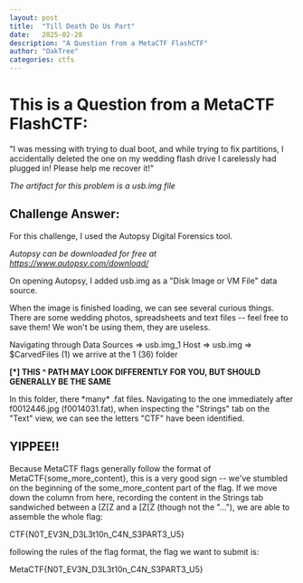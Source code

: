 ```yaml
---
layout: post
title:  "Till Death Do Us Part"
date:   2025-02-28
description: "A Question from a MetaCTF FlashCTF"
author: "OakTree"
categories: ctfs
---
```


<h1> This is a Question from a MetaCTF FlashCTF: </h1>

<p> "I was messing with trying to dual boot, and while trying to fix partitions, I accidentally deleted the one on my wedding flash drive I carelessly had plugged in! Please help me recover it!" </p>

*The artifact for this problem is a usb.img file*

<h2> Challenge Answer: </h2>
<p> For this challenge, I used the Autopsy Digital Forensics tool. <p>

*Autopsy can be downloaded for free at https://www.autopsy.com/download/*

<p> On opening Autopsy, I added usb.img as a "Disk Image or VM File" data source. <p>

<p> When the image is finished loading, we can see several curious things. There are some wedding photos, spreadsheets
and text files -- feel free to save them! We won't be using them, they are useless. <p>

<p> Navigating through Data Sources => usb.img_1 Host => usb.img => $CarvedFiles (1) we arrive at the 1 (36) folder <p>

**[*] THIS ^ PATH MAY LOOK DIFFERENTLY FOR YOU, BUT SHOULD GENERALLY BE THE SAME**

<p> In this folder, there *many* .fat files. Navigating to the one immediately after f0012446.jpg (f0014031.fat),
when inspecting the "Strings" tab on the "Text" view, we can see the letters "CTF" have been identified. <p>

<h2> YIPPEE!! </h2>

<p> Because MetaCTF flags generally follow the format of MetaCTF{some_more_content}, this is a very good sign -- 
we've stumbled on the beginning of the some_more_content part of the flag. If we move down the column from here,
recording the content in the Strings tab sandwiched between a [Z[Z and a [Z[Z (though not the "..."), we are 
able to assemble the whole flag: <p>

<p> CTF{N0T_EV3N_D3L3t10n_C4N_S3PART3_U5} <p>

<p> following the rules of the flag format, the flag we want to submit is: <p>

<p> MetaCTF{N0T_EV3N_D3L3t10n_C4N_S3PART3_U5} </p>